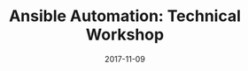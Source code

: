 ---
title: "Ansible Automation: Technical Workshop"
date: "2017-11-09"
expiryDate: "2017-11-09"

event_start_date: "2017-11-09"
event_end_date: "2017-11-09"
event_start_time: "08:30 AM"
event_end_time: "03:00 PM"
event_location: "San Diego, CA"
event_link: "https://ansibleworkshop.com/workshops/San_Diego"

event_type: "Workshop"
event_technology: "Ansible"
---